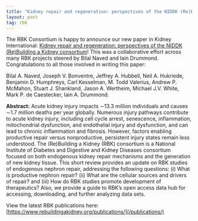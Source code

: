 ```yaml
---
title: "Kidney repair and regeneration: perspectives of the NIDDK (Re)Building a Kidney consortium"
layout: post
tag: rbk
---
```


The RBK Consortium is happy to announce our new paper in Kidney International: [Kidney repair and regeneration: perspectives of the NIDDK (Re)Building a Kidney consortium](https://www.kidney-international.org/article/S0085-2538(22)00183-1/fulltext)! This was a collaborative effort across many RBK projects steered by Bilal Naved and Iain Drummond. Congratulations to all those involved in writing this paper:

Bilal A. Naved, Joseph V. Bonventre, Jeffrey A. Hubbell, Neil A. Hukriede, Benjamin D. Humphreys, Carl Kesselman, M. Todd Valerius, Andrew P. McMahon, Stuart J. Shankland, Jason A. Wertheim, Michael J.V. White, Mark P. de Caestecker, Iain A. Drummond.

**Abstract:** Acute kidney injury impacts ∼13.3 million individuals and causes ∼1.7 million deaths per year globally. Numerous injury pathways contribute to acute kidney injury, including cell cycle arrest, senescence, inflammation, mitochondrial dysfunction, and endothelial injury and dysfunction, and can lead to chronic inflammation and fibrosis. However, factors enabling productive repair versus nonproductive, persistent injury states remain less understood. The (Re)Building a Kidney (RBK) consortium is a National Institute of Diabetes and Digestive and Kidney Diseases consortium focused on both endogenous kidney repair mechanisms and the generation of new kidney tissue. This short review provides an update on RBK studies of endogenous nephron repair, addressing the following questions: (i) What is productive nephron repair? (ii) What are the cellular sources and drivers of repair? and (iii) How do RBK studies promote development of therapeutics? Also, we provide a guide to RBK’s open access data hub for accessing, downloading, and further analyzing data sets.

View the latest RBK publications here: [https://www.rebuildingakidney.org/publications/](/publications/)
